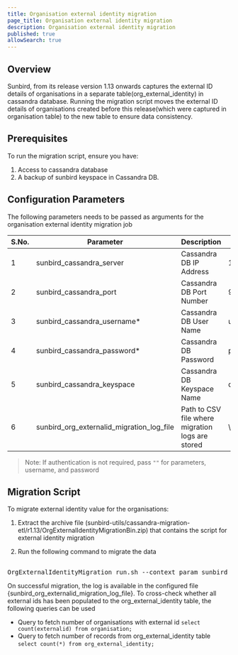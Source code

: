 ```yaml
---
title: Organisation external identity migration
page_title: Organisation external identity migration
description: Organisation external identity migration
published: true
allowSearch: true
---
```


## Overview
Sunbird, from its release version 1.13 onwards captures the external ID details of organisations in a separate table(org_external_identity) in cassandra database. Running the migration script moves the external ID details of organisations created before this release(which were captured in organisation table) to the new table to ensure data consistency. 

## Prerequisites

To run the migration script, ensure you have:

1. Access to cassandra database
2. A backup of sunbird keyspace in Cassandra DB.

## Configuration Parameters
The following parameters needs to be passed as arguments for the organisation external identity migration job

 S.No. | Parameter | Description | Example 
-------|-----------|-------------|---------
1 | sunbird_cassandra_server | Cassandra DB IP Address| 198.168.1.1
2 | sunbird_cassandra_port | Cassandra DB Port Number | 9042 
3 | sunbird_cassandra_username* | Cassandra DB User Name | username 
4 | sunbird_cassandra_password* | Cassandra DB Password | password 
5 | sunbird_cassandra_keyspace  | Cassandra DB Keyspace Name | demodb 
6 | sunbird_org_externalid_migration_log_file | Path to CSV file where migration logs are stored | \home\externalid_migration_log.csv 

> Note: If authentication is not required, pass `""` for parameters, username, and password

## Migration Script

To migrate external identity value for the organisations:

1. Extract the archive file (sunbird-utils/cassandra-migration-etl/r1.13/OrgExternalIdentityMigrationBin.zip) that contains the script for external identity migration

2. Run the following command to migrate the data
<pre> 
OrgExternalIdentityMigration_run.sh --context_param sunbird_cassandra_server="{sunbird_cassandra_server}" --context_param sunbird_cassandra_port="{sunbird_cassandra_port}" --context_param sunbird_cassandra_username="{sunbird_cassandra_username}" --context_param sunbird_cassandra_password="{sunbird_cassandra_password}" --context_param sunbird_cassandra_keyspace="{sunbird_cassandra_keyspace}" --context_param sunbird_org_externalid_migration_log_file="{sunbird_org_externalid_migration_log_file}"
</pre>

On successful migration, the log is available in the configured file {sunbird_org_externalid_migration_log_file}. To cross-check whether all external ids has been populated to the org_external_identity table, the following queries can be used

 - Query to fetch number of organisations with external id
     ```select count(externalid) from organisation;```
 - Query to fetch number of records from org_external_identity table
     ```select count(*) from org_external_identity;```
   

